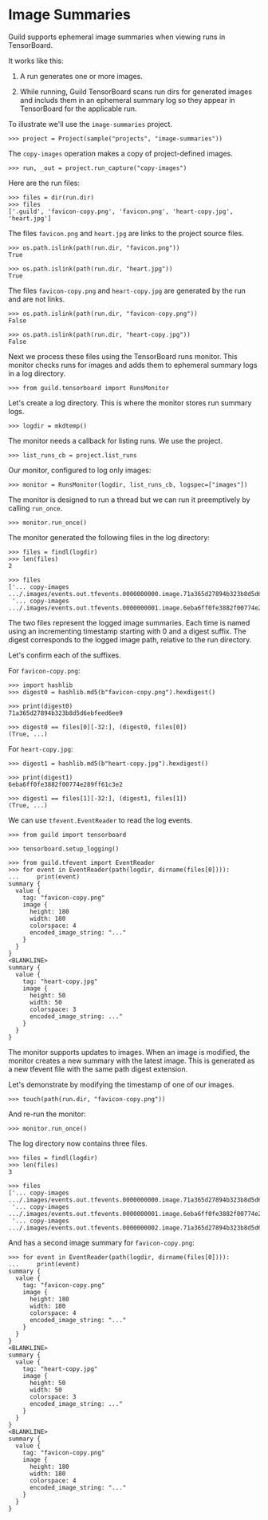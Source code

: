# Image Summaries

Guild supports ephemeral image summaries when viewing runs in
TensorBoard.

It works like this:

1. A run generates one or more images.

2. While running, Guild TensorBoard scans run dirs for generated images
   and includs them in an ephemeral summary log so they appear in
   TensorBoard for the applicable run.

To illustrate we'll use the `image-summaries` project.

    >>> project = Project(sample("projects", "image-summaries"))

The `copy-images` operation makes a copy of project-defined images.

    >>> run, _out = project.run_capture("copy-images")

Here are the run files:

    >>> files = dir(run.dir)
    >>> files
    ['.guild', 'favicon-copy.png', 'favicon.png', 'heart-copy.jpg', 'heart.jpg']

The files `favicon.png` and `heart.jpg` are links to the project source
files.

    >>> os.path.islink(path(run.dir, "favicon.png"))
    True

    >>> os.path.islink(path(run.dir, "heart.jpg"))
    True

The files `favicon-copy.png` and `heart-copy.jpg` are generated by the
run and are not links.

    >>> os.path.islink(path(run.dir, "favicon-copy.png"))
    False

    >>> os.path.islink(path(run.dir, "heart-copy.jpg"))
    False

Next we process these files using the TensorBoard runs monitor. This
monitor checks runs for images and adds them to ephemeral summary logs
in a log directory.

    >>> from guild.tensorboard import RunsMonitor

Let's create a log directory. This is where the monitor stores run
summary logs.

    >>> logdir = mkdtemp()

The monitor needs a callback for listing runs. We use the project.

    >>> list_runs_cb = project.list_runs

Our monitor, configured to log only images:

    >>> monitor = RunsMonitor(logdir, list_runs_cb, logspec=["images"])

The monitor is designed to run a thread but we can run it preemptively
by calling `run_once`.

    >>> monitor.run_once()

The monitor generated the following files in the log directory:

    >>> files = findl(logdir)
    >>> len(files)
    2

    >>> files
    ['... copy-images .../.images/events.out.tfevents.0000000000.image.71a365d27894b323b8d5d6ebfeed6ee9',
     '... copy-images .../.images/events.out.tfevents.0000000001.image.6eba6ff0fe3882f00774e289ff61c3e2']

The two files represent the logged image summaries. Each time is named
using an incrementing timestamp starting with 0 and a digest
suffix. The digest corresponds to the logged image path, relative to
the run directory.

Let's confirm each of the suffixes.

For `favicon-copy.png`:

    >>> import hashlib
    >>> digest0 = hashlib.md5(b"favicon-copy.png").hexdigest()

    >>> print(digest0)
    71a365d27894b323b8d5d6ebfeed6ee9

    >>> digest0 == files[0][-32:], (digest0, files[0])
    (True, ...)

For `heart-copy.jpg`:

    >>> digest1 = hashlib.md5(b"heart-copy.jpg").hexdigest()

    >>> print(digest1)
    6eba6ff0fe3882f00774e289ff61c3e2

    >>> digest1 == files[1][-32:], (digest1, files[1])
    (True, ...)

We can use `tfevent.EventReader` to read the log events.

    >>> from guild import tensorboard

    >>> tensorboard.setup_logging()

    >>> from guild.tfevent import EventReader
    >>> for event in EventReader(path(logdir, dirname(files[0]))):
    ...     print(event)
    summary {
      value {
        tag: "favicon-copy.png"
        image {
          height: 180
          width: 180
          colorspace: 4
          encoded_image_string: "..."
        }
      }
    }
    <BLANKLINE>
    summary {
      value {
        tag: "heart-copy.jpg"
        image {
          height: 50
          width: 50
          colorspace: 3
          encoded_image_string: ..."
        }
      }
    }

The monitor supports updates to images. When an image is modified, the
monitor creates a new summary with the latest image. This is generated
as a new tfevent file with the same path digest extension.

Let's demonstrate by modifying the timestamp of one of our images.

    >>> touch(path(run.dir, "favicon-copy.png"))

And re-run the monitor:

    >>> monitor.run_once()

The log directory now contains three files.

    >>> files = findl(logdir)
    >>> len(files)
    3

    >>> files
    ['... copy-images .../.images/events.out.tfevents.0000000000.image.71a365d27894b323b8d5d6ebfeed6ee9',
     '... copy-images .../.images/events.out.tfevents.0000000001.image.6eba6ff0fe3882f00774e289ff61c3e2',
     '... copy-images .../.images/events.out.tfevents.0000000002.image.71a365d27894b323b8d5d6ebfeed6ee9']

And has a second image summary for `favicon-copy.png`:

    >>> for event in EventReader(path(logdir, dirname(files[0]))):
    ...     print(event)
    summary {
      value {
        tag: "favicon-copy.png"
        image {
          height: 180
          width: 180
          colorspace: 4
          encoded_image_string: "..."
        }
      }
    }
    <BLANKLINE>
    summary {
      value {
        tag: "heart-copy.jpg"
        image {
          height: 50
          width: 50
          colorspace: 3
          encoded_image_string: ..."
        }
      }
    }
    <BLANKLINE>
    summary {
      value {
        tag: "favicon-copy.png"
        image {
          height: 180
          width: 180
          colorspace: 4
          encoded_image_string: "..."
        }
      }
    }
